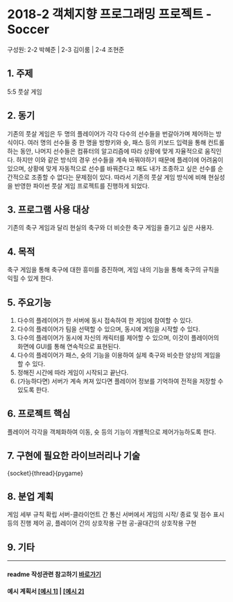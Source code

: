 # 2018-2 객체지향 프로그래밍 프로젝트 - Soccer
구성원: 2-2 박혜준 | 2-3 김이룸 | 2-4 조현준

## 1. 주제
5:5 풋살 게임

## 2. 동기
기존의 풋살 게임은 두 명의 플레이어가 각각 다수의 선수들을 번갈아가며 제어하는 방식이다. 여러 명의 선수들 중 한 명을 방향키와 슛, 패스 등의 키보드 입력을 통해 컨트롤하는 동안, 나머지 선수들은 컴퓨터의 알고리즘에 따라 상황에 맞게 자율적으로 움직인다. 하지만 이와 같은 방식의 경우 선수들을 계속 바꿔야하기 때문에 플레이에 어려움이 있으며, 상황에 맞게 자동적으로 선수를 바꿔준다고 해도 내가 조종하고 싶은 선수를 순간적으로 조종할 수 없다는 문제점이 있다. 따라서 기존의 풋살 게임 방식에 비해 현실성을 반영한 파이썬 풋살 게임 프로젝트를 진행하게 되었다.

## 3. 프로그램 사용 대상
기존의 축구 게임과 달리 현실의 축구와 더 비슷한 축구 게임을 즐기고 싶은 사용자.

## 4. 목적
축구 게임을 통해 축구에 대한 흥미를 증진하며, 게임 내의 기능을 통해 축구의 규칙을 익힐 수 있게 한다.

## 5. 주요기능
1. 다수의 플레이어가 한 서버에 동시 접속하여 한 게임에 참여할 수 있다.
2. 다수의 플레이어가 팀을 선택할 수 있으며, 동시에 게임을 시작할 수 있다.
3. 다수의 플레이어가 동시에 자신의 캐릭터를 제어할 수 있으며, 이것이 플레이어의 화면에 GUI를 통해 연속적으로 표현된다. 
4. 다수의 플레이어가 패스, 슛의 기능을 이용하여 실제 축구와 비슷한 양상의 게임을 할 수 있다.
5. 정해진 시간에 따라 게임이 시작되고 끝난다.
6. (가능하다면) 서버가 계속 켜져 있다면 플레이어 정보를 기억하여 전적을 저장할 수 있도록 한다.

## 6. 프로젝트 핵심
플레이어 각각을 객체화하여 이동, 슛 등의 기능이 개별적으로 제어가능하도록 한다.

## 7. 구현에 필요한 라이브러리나 기술
{socket}{thread}{pygame}

## 8. **분업 계획**
게임 세부 규칙 확립
서버-클라이언트 간 통신
서버에서 게임의 시작/ 종료 및 점수 표시 등의 진행 제어
공, 플레이어 간의 상호작용 구현
공-골대간의 상호작용 구현

## 9. 기타

<hr>

#### readme 작성관련 참고하기 [바로가기](https://heropy.blog/2017/09/30/markdown/)

#### 예시 계획서 [[예시 1]](https://docs.google.com/document/d/1hcuGhTtmiTUxuBtr3O6ffrSMahKNhEj33woE02V-84U/edit?usp=sharing) | [[예시 2]](https://docs.google.com/document/d/1FmxTZvmrroOW4uZ34Xfyyk9ejrQNx6gtsB6k7zOvHYE/edit?usp=sharing)
